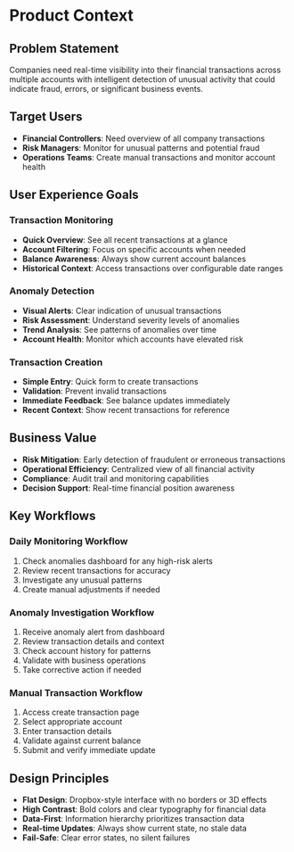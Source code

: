 # Product Context

## Problem Statement
Companies need real-time visibility into their financial transactions across multiple accounts with intelligent detection of unusual activity that could indicate fraud, errors, or significant business events.

## Target Users
- **Financial Controllers**: Need overview of all company transactions
- **Risk Managers**: Monitor for unusual patterns and potential fraud
- **Operations Teams**: Create manual transactions and monitor account health

## User Experience Goals

### Transaction Monitoring
- **Quick Overview**: See all recent transactions at a glance
- **Account Filtering**: Focus on specific accounts when needed
- **Balance Awareness**: Always show current account balances
- **Historical Context**: Access transactions over configurable date ranges

### Anomaly Detection
- **Visual Alerts**: Clear indication of unusual transactions
- **Risk Assessment**: Understand severity levels of anomalies
- **Trend Analysis**: See patterns of anomalies over time
- **Account Health**: Monitor which accounts have elevated risk

### Transaction Creation
- **Simple Entry**: Quick form to create transactions
- **Validation**: Prevent invalid transactions
- **Immediate Feedback**: See balance updates immediately
- **Recent Context**: Show recent transactions for reference

## Business Value
- **Risk Mitigation**: Early detection of fraudulent or erroneous transactions
- **Operational Efficiency**: Centralized view of all financial activity
- **Compliance**: Audit trail and monitoring capabilities
- **Decision Support**: Real-time financial position awareness

## Key Workflows

### Daily Monitoring Workflow
1. Check anomalies dashboard for any high-risk alerts
2. Review recent transactions for accuracy
3. Investigate any unusual patterns
4. Create manual adjustments if needed

### Anomaly Investigation Workflow
1. Receive anomaly alert from dashboard
2. Review transaction details and context
3. Check account history for patterns
4. Validate with business operations
5. Take corrective action if needed

### Manual Transaction Workflow
1. Access create transaction page
2. Select appropriate account
3. Enter transaction details
4. Validate against current balance
5. Submit and verify immediate update

## Design Principles
- **Flat Design**: Dropbox-style interface with no borders or 3D effects
- **High Contrast**: Bold colors and clear typography for financial data
- **Data-First**: Information hierarchy prioritizes transaction data
- **Real-time Updates**: Always show current state, no stale data
- **Fail-Safe**: Clear error states, no silent failures